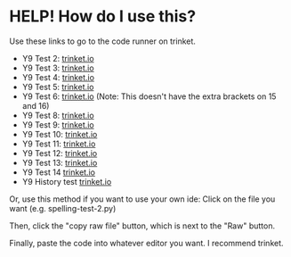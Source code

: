 # HELP! How do I use this?

Use these links to go to the code runner on trinket.

* Y9 Test 2: [trinket.io](https://trinket.io/python/7bd943b3b4ed?outputOnly=true)
* Y9 Test 3: [trinket.io](https://trinket.io/python/7876ac3fce36?outputOnly=true)
* Y9 Test 4: [trinket.io](https://trinket.io/python/c8ee22e80429?outputOnly=true&runOption=run)
* Y9 Test 5: [trinket.io](https://trinket.io/python/3d6a9b557bbe?outputOnly=true&runOption=run)
* Y9 Test 6: [trinket.io](https://trinket.io/python/84fe41db175e?toggleCode=true&runOption=run) (Note: This doesn't have the extra brackets on 15 and 16)
* Y9 Test 8: [trinket.io](https://trinket.io/python/7e98169fd8b2?toggleCode=true&runOption=run)
* Y9 Test 9: [trinket.io](https://trinket.io/python/0b7b0549d22d?toggleCode=true&runOption=run)
* Y9 Test 10: [trinket.io](https://trinket.io/python/d300a60a4e2f?toggleCode=true&runOption=run)
* Y9 Test 11: [trinket.io](https://trinket.io/python/5d482263a1a7?toggleCode=true&runOption=run)
* Y9 Test 12: [trinket.io](https://trinket.io/python/81e4aa7f0528?toggleCode=true&runOption=run)
* Y9 Test 13: [trinket.io](https://trinket.io/python/1efd1c687221?toggleCode=true&runOption=run)
* Y9 Test 14 [trinket.io](https://trinket.io/python/22074539e731?toggleCode=true&runOption=run)
* Y9 History test [trinket.io](https://trinket.io/python/ef4876c53c0c?toggleCode=true&runOption=run)

Or, use this method if you want to use your own ide:
Click on the file you want (e.g. spelling-test-2.py)

Then, click the "copy raw file" button, which is next to the "Raw" button.

Finally, paste the code into whatever editor you want. I recommend trinket.
